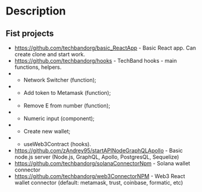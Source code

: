 # Description

## Fist projects
- https://github.com/techbandorg/basic_ReactApp - Basic React app. Can create clone and start work.
- https://github.com/techbandorg/hooks - TechBand hooks - main functions, helpers.
- - Network Switcher (function);
- - Add token to Metamask (function);
- - Remove E from number (function);
- - Numeric input (component);
- - Create new wallet;
- - useWeb3Contract (hooks).
- https://github.com/zAndrey95/startAPINodeGraphQLApollo - Basic node.js server (Node.js, GraphQL, Apollo, PostgresQL, Sequelize)
- https://github.com/techbandorg/solanaConnectorNpm - Solana wallet connector
- https://github.com/techbandorg/web3ConnectorNPM - Web3 React wallet connector (default: metamask, trust, coinbase, formatic, etc)


